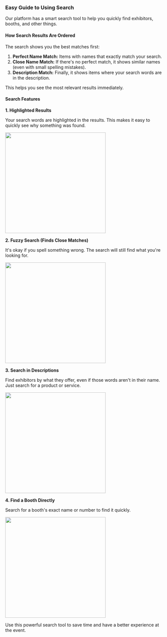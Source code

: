 ### Easy Guide to Using Search

Our platform has a smart search tool to help you quickly find exhibitors, booths, and other things.

#### How Search Results Are Ordered

The search shows you the best matches first:

1.  **Perfect Name Match:** Items with names that exactly match your search.
2.  **Close Name Match:** If there's no perfect match, it shows similar names (even with small spelling mistakes).
3.  **Description Match:** Finally, it shows items where your search words are in the description.

This helps you see the most relevant results immediately.

#### Search Features

**1. Highlighted Results**

Your search words are highlighted in the results. This makes it easy to quickly see why something was found.

<img src="/img/search/1.png" alt="" width="320" />

**2. Fuzzy Search (Finds Close Matches)**

It's okay if you spell something wrong. The search will still find what you're looking for.

<img src="/img/search/2.png" alt="" width="320" />

**3. Search in Descriptions**

Find exhibitors by what they offer, even if those words aren't in their name. Just search for a product or service.

<img src="/img/search/3.png" alt="" width="320" />

**4. Find a Booth Directly**

Search for a booth's exact name or number to find it quickly.

<img src="/img/search/4.png" alt="" width="320" />

Use this powerful search tool to save time and have a better experience at the event.
